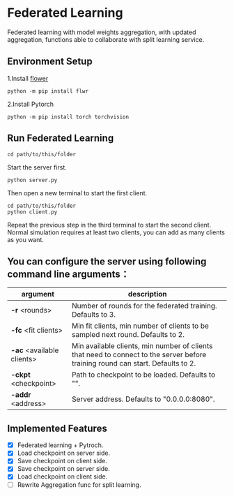 # Federated Learning

Federated learning with model weights aggregation, with updated aggregation, functions able to collaborate with split learning service.

## Environment Setup
1.Install [flower](https://flower.dev/docs/install-flower.html#install-stable-release)
  ```
  python -m pip install flwr 
  ```
2.Install Pytorch 
  ```
  python -m pip install torch torchvision
  ```
## Run Federated Learning
  ```
  cd path/to/this/folder
  ```
  Start the server first.
  ```
  python server.py
  ```
  Then open a new terminal to start the first client.
  ```
  cd path/to/this/folder
  python client.py
  ```
  Repeat the previous step in the third terminal to start the second client. Normal simulation requires at least two clients, you can add as many clients as you want.
  
  
## You can configure the server using following command line arguments：

| argument | description |
| --------------- | --------------- |
| **-r** \<rounds\> | Number of rounds for the federated training. Defaults to 3.|
| **-fc** \<fit clients\> | Min fit clients, min number of clients to be sampled next round. Defaults to 2.|
| **-ac** \<available clients\> | Min available clients, min number of clients that need to connect to the server before training round can start. Defaults to 2.|
|**-ckpt** \<checkpoint\> | Path to checkpoint to be loaded. Defaults to "".|
|**-addr** \<address\> | Server address. Defaults to "0.0.0.0:8080".|

## Implemented Features

- [x] Federated learning + Pytroch.
- [x] Load checkpoint on server side.
- [x] Save checkpoint on client side.
- [x] Save checkpoint on server side.
- [x] Load checkpoint on client side.
- [ ] Rewrite Aggregation func for split learning.
